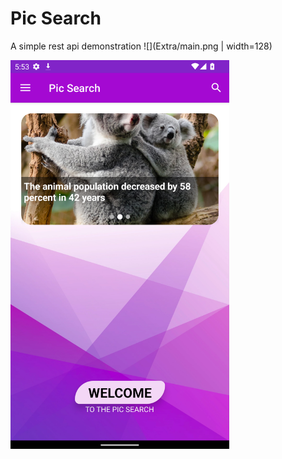 # Pic Search
A simple rest api demonstration
![](Extra/main.png | width=128)


  <img src="Extra/main.png" width="350" title="hover text">
